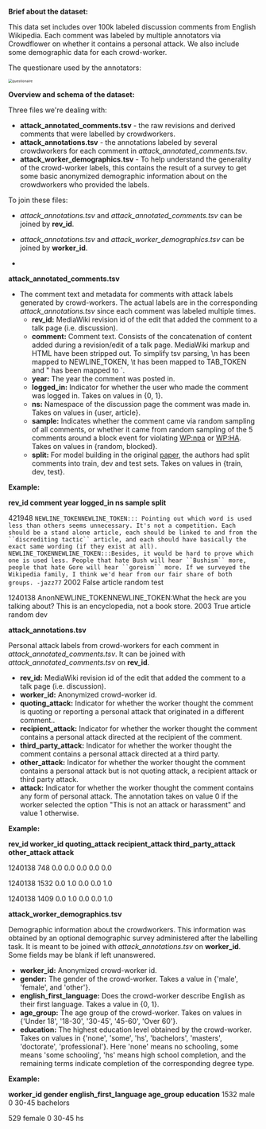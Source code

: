 **Brief about the dataset:**

This data set includes over 100k labeled discussion comments from English Wikipedia. Each comment was labeled by multiple annotators via Crowdflower on whether it contains a personal attack. We also include some demographic data for each crowd-worker. 

The questionare used by the annotators:

<img src="/Users/arjit/Downloads/questionaire.png" alt="questionaire" style="zoom:50%;" />

**Overview and schema of the dataset:**

Three files we're dealing with:

- **attack_annotated_comments.tsv** - the raw revisions and derived comments that were labelled by crowdworkers.
- **attack_annotations.tsv** - the annotations labeled by several crowdworkers for each comment in *attack_annotated_comments.tsv*.
- **attack_worker_demographics.tsv** - To help understand the generality of the crowd-worker labels, this contains the result of a survey to get some basic anonymized demographic information about on the crowdworkers who provided the labels.



To join these files:

- *attack_annotations.tsv* and *attack_annotated_comments.tsv* can be joined by **rev_id**.
- *attack_annotations.tsv* and *attack_worker_demographics.tsv* can be joined by **worker_id**.

-

**attack_annotated_comments.tsv**

- The comment text and metadata for comments with attack labels generated by crowd-workers. The actual labels are in the corresponding *attack_annotations.tsv* since each comment was labeled multiple times.
  - **rev_id:** MediaWiki revision id of the edit that added the comment to a talk page (i.e. discussion).
  - **comment:** Comment text. Consists of the concatenation of content added during a revision/edit of a talk page. MediaWiki markup and HTML have been stripped out. To simplify tsv parsing, \n has been mapped to NEWLINE_TOKEN, \t has been mapped to TAB_TOKEN and " has been mapped to `.
  - **year:** The year the comment was posted in.
  - **logged_in:** Indicator for whether the user who made the comment was logged in. Takes on values in {0, 1}.
  - **ns:** Namespace of the discussion page the comment was made in. Takes on values in {user, article}.
  - **sample:** Indicates whether the comment came via random sampling of all comments, or whether it came from random sampling of the 5 comments around a block event for violating [WP:npa](https://en.wikipedia.org/wiki/Wikipedia:No_personal_attacks) or [WP:HA](https://en.wikipedia.org/wiki/Wikipedia:Harassment). Takes on values in {random, blocked}.
  - **split:** For model building in the original [paper](https://arxiv.org/abs/1610.08914), the authors had split comments into train, dev and test sets. Takes on values in {train, dev, test}.

**Example:**

**rev_id comment year logged_in  ns sample split**

421948	`NEWLINE_TOKENNEWLINE_TOKEN::: Pointing out which word is used less than others seems unnecessary. It's not a competition. Each should be a stand alone article, each should be linked to and from the ``discrediting tactic`` article, and each should have basically the exact same wording (if they exist at all). NEWLINE_TOKENNEWLINE_TOKEN:::Besides, it would be hard to prove which one is used less. People that hate Bush will hear ``Bushism`` more, people that hate Gore will hear ``goreism`` more. If we surveyed the Wikipedia family, I think we'd hear from our fair share of both groups. -jazz77`	2002	False	article	random	test

1240138	AnonNEWLINE_TOKENNEWLINE_TOKEN:What the heck are you talking about? This is an encyclopedia, not a book store. 	2003	True	article	random	dev

**attack_annotations.tsv**

Personal attack labels from crowd-workers for each comment in *attack_annotated_comments.tsv*. It can be joined with *attack_annotated_comments.tsv* on **rev_id**.

- **rev_id:** MediaWiki revision id of the edit that added the comment to a talk page (i.e. discussion).
- **worker_id:** Anonymized crowd-worker id.
- **quoting_attack:** Indicator for whether the worker thought the comment is quoting or reporting a personal attack that originated in a different comment..
- **recipient_attack:** Indicator for whether the worker thought the comment contains a personal attack directed at the recipient of the comment.
- **third_party_attack:** Indicator for whether the worker thought the comment contains a personal attack directed at a third party.
- **other_attack:** Indicator for whether the worker thought the comment contains a personal attack but is not quoting attack, a recipient attack or third party attack.
- **attack:** Indicator for whether the worker thought the comment contains any form of personal attack. The annotation takes on value 0 if the worker selected the option "This is not an attack or harassment" and value 1 otherwise.

**Example:**

**rev_id	worker_id	quoting_attack	recipient_attack	third_party_attack	other_attack	attack**

1240138	  748	0.0	0.0    0.0    0.0    0.0

1240138	1532	0.0	1.0	0.0	0.0	1.0

1240138	1409	0.0	1.0	0.0	0.0	1.0



**attack_worker_demographics.tsv**

Demographic information about the crowdworkers. This information was obtained by an optional demographic survey administered after the labelling task. It is meant to be joined with *attack_annotations.tsv* on **worker_id**. Some fields may be blank if left unanswered.

- **worker_id:** Anonymized crowd-worker id.
- **gender:** The gender of the crowd-worker. Takes a value in {'male', 'female', and 'other'}.
- **english_first_language:** Does the crowd-worker describe English as their first language. Takes a value in {0, 1}.
- **age_group:** The age group of the crowd-worker. Takes on values in {'Under 18', '18-30', '30-45', '45-60', 'Over 60'}.
- **education:** The highest education level obtained by the crowd-worker. Takes on values in {'none', 'some', 'hs', 'bachelors', 'masters', 'doctorate', 'professional'}. Here 'none' means no schooling, some means 'some schooling', 'hs' means high school completion, and the remaining terms indicate completion of the corresponding degree type.

**Example:**

**worker_id	gender	english_first_language	age_group	education**
1532	male	0	30-45	bachelors

  529	female	0	30-45	hs